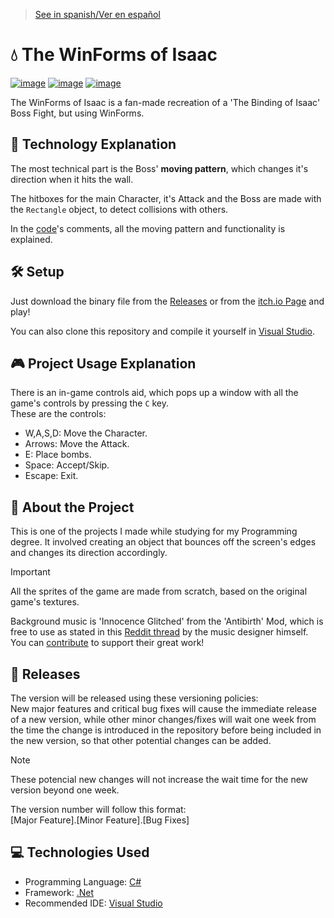 > [See in spanish/Ver en español](https://github.com/LuisMiSanVe/The_WinForms_of_Isaac/blob/main/README.es.md)
# 💧 The WinForms of Isaac
[![image](https://img.shields.io/badge/.NET-5C2D91?style=for-the-badge&logo=.net&logoColor=white)](https://dotnet.microsoft.com/en-us/learn/dotnet/what-is-dotnet)
[![image](https://img.shields.io/badge/C%23-239120?style=for-the-badge&logo=csharp&logoColor=white)](https://dotnet.microsoft.com/en-us/languages/csharp)
[![image](https://img.shields.io/badge/Visual_Studio-5C2D91?style=for-the-badge&logo=visual%20studio&logoColor=white)](https://visualstudio.microsoft.com/)

The WinForms of Isaac is a fan-made recreation of a 'The Binding of Isaac' Boss Fight, but using WinForms.

## 📝 Technology Explanation
The most technical part is the Boss' **moving pattern**, which changes it's direction when it hits the wall.

The hitboxes for the main Character, it's Attack and the Boss are made with the `Rectangle` object, to detect collisions with others.

In the [code]()'s comments, all the moving pattern and functionality is explained.

## 🛠️ Setup
Just download the binary file from the [Releases](https://github.com/LuisMiSanVe/The_WinForms_of_Isaac/releases) or from the [itch.io Page](https://kommagames.itch.io/the-winforms-of-isaac) and play!

You can also clone this repository and compile it yourself in [Visual Studio](https://visualstudio.microsoft.com/).

## 🎮 Project Usage Explanation
There is an in-game controls aid, which pops up a window with all the game's controls by pressing the `C` key.\
These are the controls:
- W,A,S,D: Move the Character.
- Arrows: Move the Attack.
- E: Place bombs.
- Space: Accept/Skip.
- Escape: Exit.

## 📖 About the Project
This is one of the projects I made while studying for my Programming degree. It involved creating an object that bounces off the screen's edges and changes its direction accordingly.

>[!IMPORTANT]
>All the sprites of the game are made from scratch, based on the original game's textures.
>
>Background music is 'Innocence Glitched' from the 'Antibirth' Mod, which is free to use as stated in this [Reddit thread](https://www.reddit.com/r/bindingofisaac/comments/5kr7nm/antibirth_music_update_now_on_spotify_and_more/?rdt=47694) by the music designer himself.
>You can [contribute](https://antibirth.com/) to support their great work!

## 🚀 Releases
The version will be released using these versioning policies:\
New major features and critical bug fixes will cause the immediate release of a new version, while other minor changes/fixes will wait one week from the time the change is introduced in the repository before being included in the new version, so that other potential changes can be added.
>[!NOTE]
>These potencial new changes will not increase the wait time for the new version beyond one week.

The version number will follow this format: \
\[Major Feature\].\[Minor Feature\].\[Bug Fixes\]

## 💻 Technologies Used
- Programming Language: [C#](https://dotnet.microsoft.com/en-us/languages/csharp)
- Framework: [.Net](https://dotnet.microsoft.com/en-us/learn/dotnet/what-is-dotnet)
- Recommended IDE: [Visual Studio](https://visualstudio.microsoft.com/)

